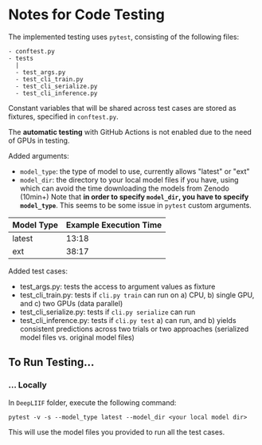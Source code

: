 # Notes for Code Testing
The implemented testing uses `pytest`, consisting of the following files:
```
- conftest.py
- tests
  |
  - test_args.py
  - test_cli_train.py
  - test_cli_serialize.py
  - test_cli_inference.py
```
Constant variables that will be shared across test cases are stored as fixtures, specified in `conftest.py`.

The **automatic testing** with GitHub Actions is not enabled due to the need of GPUs in testing.

Added arguments:
- `model_type`: the type of model to use, currently allows "latest" or "ext"
- `model_dir`: the directory to your local model files if you have, using which can avoid the time downloading the models from Zenodo (10min+)
Note that **in order to specify `model_dir`, you have to specify `model_type`**. This seems to be some issue in `pytest` custom arguments.

|Model Type|Example Execution Time|
|--------|----|
|latest|13:18|
|ext|38:17|

Added test cases:
- test_args.py: tests the access to argument values as fixture
- test_cli_train.py: tests if `cli.py train` can run on a) CPU, b) single GPU, and c) two GPUs (data parallel)
- test_cli_serialize.py: tests if `cli.py serialize` can run
- test_cli_inference.py: tests if `cli.py test` a) can run, and b) yields consistent predictions across two trials or two approaches (serialized model files vs. original model files)

## To Run Testing...
### ... Locally
In `DeepLIIF` folder, execute the following command:
```
pytest -v -s --model_type latest --model_dir <your local model dir>
```
This will use the model files you provided to run all the test cases.
